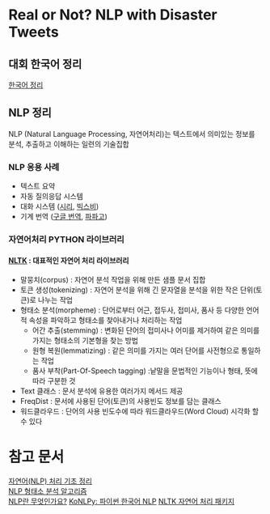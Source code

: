 # Real or Not? NLP with Disaster Tweets

## 대회 한국어 정리
[한국어 정리](https://docs.google.com/document/d/1LE7l6mHfATnk-blpOV9L1jyJvwKVrzP7ZUPdIUBEwGs/edit?usp=sharing)

## NLP 정리
NLP (Natural Language Processing, 자연어처리)는 텍스트에서 의미있는 정보를 분석, 추출하고 이해하는 일련의 기술집합
### NLP 응용 사례
- 텍스트 요약
- 자동 질의응답 시스템
- 대화 시스템 ([시리](https://www.apple.com/siri/), [빅스비](https://www.samsung.com/sec/apps/bixby/))
- 기계 번역 ([구글 번역](https://translate.google.com/), [파파고](https://papago.naver.com/))    

### 자연어처리 PYTHON 라이브러리
#### [NLTK](http://www.nltk.org/) : 대표적인 자연어 처리 라이브러리
- 말뭉치(corpus) : 자연어 분석 작업을 위해 만든 샘플 문서 집합 
- 토큰 생성(tokenizing) : 자연어 분석을 위해 긴 문자열을 분석을 위한 작은 단위(토큰)로 나누는 작업
- 형태소 분석(morpheme) : 단어로부터 어근, 접두사, 접미사, 품사 등 다양한 언어적 속성을 파악하고 형태소를 찾아내거나 처리하는 작업
  - 어간 추출(stemming) : 변화된 단어의 접미사나 어미를 제거하여 같은 의미를 가지는 형태소의 기본형을 찾는 방법
  - 원형 복원(lemmatizing) : 같은 의미를 가지는 여러 단어를 사전형으로 통일하는 작업
  - 품사 부착(Part-Of-Speech tagging) :낱말을 문법적인 기능이나 형태, 뜻에 따라 구분한 것
 - Text 클래스 : 문서 분석에 유용한 여러가지 메서드 제공
 - FreqDist : 문서에 사용된 단어(토큰)의 사용빈도 정보를 담는 클래스
 - 워드클라우드 : 단어의 사용 빈도수에 따라 워드클라우드(Word Cloud) 시각화 할 수 있다
     
# 참고 문서
[자연어(NLP) 처리 기초 정리](http://hero4earth.com/blog/learning/2018/01/17/NLP_Basics_01/)   
[NLP 형태소 분석 알고리즘](https://ra2kstar.tistory.com/170)   
[NLP란 무엇인가요?](https://konlpy-ko.readthedocs.io/ko/v0.4.3/start/#what-is-nlp)
[KoNLPy: 파이썬 한국어 NLP](https://konlpy-ko.readthedocs.io/ko/v0.4.3/)
[NLTK 자연어 처리 패키지](https://datascienceschool.net/view-notebook/8895b16a141749a9bb381007d52721c1/)
